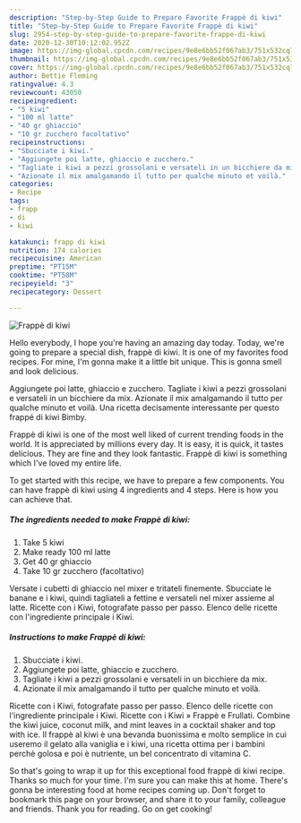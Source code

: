 ```yaml
---
description: "Step-by-Step Guide to Prepare Favorite Frappè di kiwi"
title: "Step-by-Step Guide to Prepare Favorite Frappè di kiwi"
slug: 2954-step-by-step-guide-to-prepare-favorite-frappe-di-kiwi
date: 2020-12-30T10:12:02.952Z
image: https://img-global.cpcdn.com/recipes/9e8e6bb52f067ab3/751x532cq70/frappe-di-kiwi-recipe-main-photo.jpg
thumbnail: https://img-global.cpcdn.com/recipes/9e8e6bb52f067ab3/751x532cq70/frappe-di-kiwi-recipe-main-photo.jpg
cover: https://img-global.cpcdn.com/recipes/9e8e6bb52f067ab3/751x532cq70/frappe-di-kiwi-recipe-main-photo.jpg
author: Bettie Fleming
ratingvalue: 4.3
reviewcount: 43050
recipeingredient:
- "5 kiwi"
- "100 ml latte"
- "40 gr ghiaccio"
- "10 gr zucchero facoltativo"
recipeinstructions:
- "Sbucciate i kiwi."
- "Aggiungete poi latte, ghiaccio e zucchero."
- "Tagliate i kiwi a pezzi grossolani e versateli in un bicchiere da mix."
- "Azionate il mix amalgamando il tutto per qualche minuto et voilà."
categories:
- Recipe
tags:
- frapp
- di
- kiwi

katakunci: frapp di kiwi 
nutrition: 174 calories
recipecuisine: American
preptime: "PT15M"
cooktime: "PT58M"
recipeyield: "3"
recipecategory: Dessert

---
```



![Frappè di kiwi](https://img-global.cpcdn.com/recipes/9e8e6bb52f067ab3/751x532cq70/frappe-di-kiwi-recipe-main-photo.jpg)

Hello everybody, I hope you're having an amazing day today. Today, we're going to prepare a special dish, frappè di kiwi. It is one of my favorites food recipes. For mine, I'm gonna make it a little bit unique. This is gonna smell and look delicious.

Aggiungete poi latte, ghiaccio e zucchero. Tagliate i kiwi a pezzi grossolani e versateli in un bicchiere da mix. Azionate il mix amalgamando il tutto per qualche minuto et voilà. Una ricetta decisamente interessante per questo frappé di kiwi Bimby.

Frappè di kiwi is one of the most well liked of current trending foods in the world. It is appreciated by millions every day. It is easy, it is quick, it tastes delicious. They are fine and they look fantastic. Frappè di kiwi is something which I've loved my entire life.


To get started with this recipe, we have to prepare a few components. You can have frappè di kiwi using 4 ingredients and 4 steps. Here is how you can achieve that.

<!--inarticleads1-->

##### The ingredients needed to make Frappè di kiwi:

1. Take 5 kiwi
1. Make ready 100 ml latte
1. Get 40 gr ghiaccio
1. Take 10 gr zucchero (facoltativo)


Versate i cubetti di ghiaccio nel mixer e tritateli finemente. Sbucciate le banane e i kiwi, quindi tagliateli a fettine e versateli nel mixer assieme al latte. Ricette con i Kiwi, fotografate passo per passo. Elenco delle ricette con l&#39;ingrediente principale i Kiwi. 

<!--inarticleads2-->

##### Instructions to make Frappè di kiwi:

1. Sbucciate i kiwi.
1. Aggiungete poi latte, ghiaccio e zucchero.
1. Tagliate i kiwi a pezzi grossolani e versateli in un bicchiere da mix.
1. Azionate il mix amalgamando il tutto per qualche minuto et voilà.


Ricette con i Kiwi, fotografate passo per passo. Elenco delle ricette con l&#39;ingrediente principale i Kiwi. Ricette con i Kiwi » Frappè e Frullati. Combine the kiwi juice, coconut milk, and mint leaves in a cocktail shaker and top with ice. Il frappè al kiwi è una bevanda buonissima e molto semplice in cui useremo il gelato alla vaniglia e i kiwi, una ricetta ottima per i bambini perchè golosa e poi è nutriente, un bel concentrato di vitamina C. 

So that's going to wrap it up for this exceptional food frappè di kiwi recipe. Thanks so much for your time. I'm sure you can make this at home. There's gonna be interesting food at home recipes coming up. Don't forget to bookmark this page on your browser, and share it to your family, colleague and friends. Thank you for reading. Go on get cooking!
